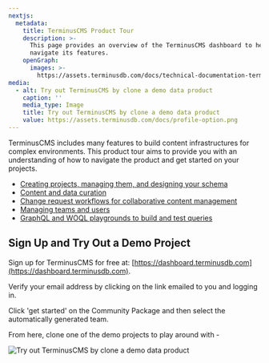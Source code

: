 ```yaml
---
nextjs:
  metadata:
    title: TerminusCMS Product Tour
    description: >-
      This page provides an overview of the TerminusCMS dashboard to help you
      navigate its features.
    openGraph:
      images: >-
        https://assets.terminusdb.com/docs/technical-documentation-terminuscms-og.png
media:
  - alt: Try out TerminusCMS by clone a demo data product
    caption: ''
    media_type: Image
    title: Try out TerminusCMS by clone a demo data product
    value: https://assets.terminusdb.com/docs/profile-option.png
---
```


TerminusCMS includes many features to build content infrastructures for complex environments. This product tour aims to provide you with an understanding of how to navigate the product and get started on your projects.

*   [Creating projects, managing them, and designing your schema](/docs/projects-terminuscms-tour/)
*   [Content and data curation](/docs/content-curation-terminuscms-tour/)
*   [Change request workflows for collaborative content management](/docs/change-request-workflows-terminuscms-tour/)
*   [Managing teams and users](/docs/manage-teams-users-terminuscms-tour/)
*   [GraphQL and WOQL playgrounds to build and test queries](/docs/graphql-and-woql-query-terminuscms-tour/)

## Sign Up and Try Out a Demo Project

Sign up for TerminusCMS for free at: [https://dashboard.terminusdb.com](https://dashboard.terminusdb.com).

Verify your email address by clicking on the link emailed to you and logging in.

Click 'get started' on the Community Package and then select the automatically generated team.

From here, clone one of the demo projects to play around with -

![Try out TerminusCMS by clone a demo data product](https://assets.terminusdb.com/docs/profile-option.png)